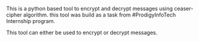 This is a python based tool to encrypt and decrypt messages using ceaser-cipher algorithm.
     this tool was build as a task from #ProdigyInfoTech Internship program.

  This tool can either be used to encrypt or decrypt messages.
